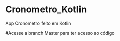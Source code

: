 # Cronometro_Kotlin
App Cronometro feito em Kotlin

#Acesse a branch Master para ter acesso ao código

